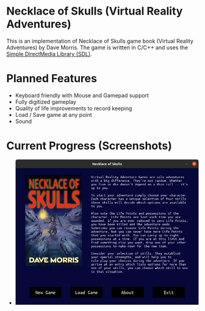 # Necklace of Skulls (Virtual Reality Adventures)

This is an implementation of Necklace of Skulls game book (Virtual Reality Adventures) by Dave Morris. The game is written in C/C++ and uses the [Simple DirectMedia Library (SDL)](https://www.libsdl.org/).

# Planned Features

- Keyboard friendly with Mouse and Gamepad support
- Fully digitized gameplay
- Quality of life improvements to record keeping
- Load / Save game at any point
- Sound

# Current Progress (Screenshots)

- ![Title Screen](/screenshots/title-screen.png)
